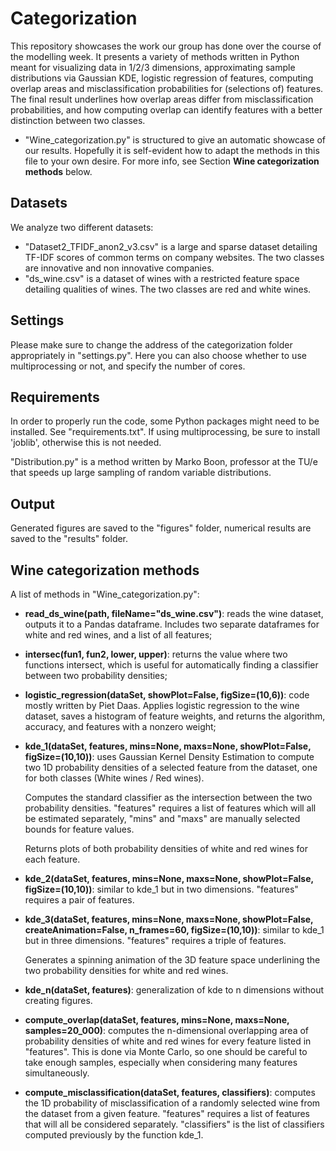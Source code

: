 # Categorization

This repository showcases the work our group has done over the course of the modelling week. It presents a variety of methods written in Python meant for visualizing data in 1/2/3 dimensions, approximating sample distributions via Gaussian KDE, logistic regression of features, computing overlap areas and misclassification probabilities for (selections of) features. The final result underlines how overlap areas differ from misclassification probabilities, and how computing overlap can identify features with a better distinction between two classes.

- "Wine_categorization.py" is structured to give an automatic showcase of our results. Hopefully it is self-evident how to adapt the methods in this file to your own desire. For more info, see Section **Wine categorization methods** below.

## Datasets

We analyze two different datasets:

- "Dataset2_TFIDF_anon2_v3.csv" is a large and sparse dataset detailing TF-IDF scores of common terms on company websites. The two classes are innovative and non innovative companies.
- "ds_wine.csv" is a dataset of wines with a restricted feature space detailing qualities of wines. The two classes are red and white wines.

## Settings

Please make sure to change the address of the categorization folder appropriately in "settings.py". Here you can also choose whether to use multiprocessing or not, and specify the number of cores.

## Requirements

In order to properly run the code, some Python packages might need to be installed. See "requirements.txt". If using multiprocessing, be sure to install 'joblib', otherwise this is not needed.

"Distribution.py" is a method written by Marko Boon, professor at the TU/e that speeds up large sampling of random variable distributions.

## Output

Generated figures are saved to the "figures" folder, numerical results are saved to the "results" folder.

## Wine categorization methods

A list of methods in "Wine_categorization.py":

- **read_ds_wine(path, fileName="ds_wine.csv")**: reads the wine dataset, outputs it to a Pandas dataframe. Includes two separate dataframes for white and red wines, and a list of all features;
- **intersec(fun1, fun2, lower, upper)**: returns the value where two functions intersect, which is useful for automatically finding a classifier between two probability densities;
- **logistic_regression(dataSet, showPlot=False, figSize=(10,6))**: code mostly written by Piet Daas. Applies logistic regression to the wine dataset, saves a histogram of feature weights, and returns the algorithm, accuracy, and features with a nonzero weight;
- **kde_1(dataSet, features, mins=None, maxs=None, showPlot=False, figSize=(10,10))**: uses Gaussian Kernel Density Estimation to compute two 1D probability densities of a selected feature from the dataset, one for both classes (White wines / Red wines).

  Computes the standard classifier as the intersection between the two probability densities. "features" requires a list of features which will all be estimated separately, "mins" and "maxs" are manually selected bounds for feature values.

  Returns plots of both probability densities of white and red wines for each feature.
- **kde_2(dataSet, features, mins=None, maxs=None, showPlot=False, figSize=(10,10))**: similar to kde_1 but in two dimensions. "features" requires a pair of features.
- **kde_3(dataSet, features, mins=None, maxs=None, showPlot=False, createAnimation=False, n_frames=60, figSize=(10,10))**: similar to kde_1 but in three dimensions. "features" requires a triple of features.

  Generates a spinning animation of the 3D feature space underlining the two probability densities for white and red wines.
- **kde_n(dataSet, features)**: generalization of kde to n dimensions without creating figures.
- **compute_overlap(dataSet, features, mins=None, maxs=None, samples=20_000)**: computes the n-dimensional overlapping area of probability densities of white and red wines for every feature listed in "features". This is done via Monte Carlo, so one should be careful to take enough samples, especially when considering many features simultaneously.
- **compute_misclassification(dataSet, features, classifiers)**: computes the 1D probability of misclassification of a randomly selected wine from the dataset from a given feature. "features" requires a list of features that will all be considered separately. "classifiers" is the list of classifiers computed previously by the function kde_1.
